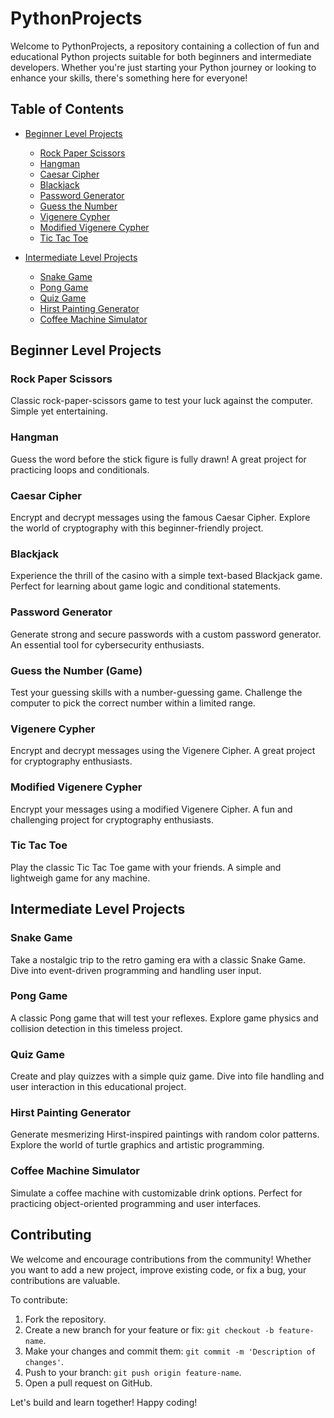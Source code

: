 # PythonProjects

Welcome to PythonProjects, a repository containing a collection of fun and educational Python projects suitable for both beginners and intermediate developers. Whether you're just starting your Python journey or looking to enhance your skills, there's something here for everyone!

## Table of Contents

- [Beginner Level Projects](#beginner-level-projects)
  - [Rock Paper Scissors](#rock-paper-scissors)
  - [Hangman](#hangman)
  - [Caesar Cipher](#caesar-cipher)
  - [Blackjack](#blackjack)
  - [Password Generator](#password-generator)
  - [Guess the Number](#guess-the-number-game)
  - [Vigenere Cypher](#vigenere-cypher)
  - [Modified Vigenere Cypher](#modified-vigenere-cypher)
  - [Tic Tac Toe](#tic-tac-toe)
  
- [Intermediate Level Projects](#intermediate-level-projects)
  - [Snake Game](#snake-game)
  - [Pong Game](#pong-game)
  - [Quiz Game](#quiz-game)
  - [Hirst Painting Generator](#hirst-painting-generator)
  - [Coffee Machine Simulator](#coffee-machine-simulator)

## Beginner Level Projects

### Rock Paper Scissors
Classic rock-paper-scissors game to test your luck against the computer. Simple yet entertaining.

### Hangman
Guess the word before the stick figure is fully drawn! A great project for practicing loops and conditionals.

### Caesar Cipher
Encrypt and decrypt messages using the famous Caesar Cipher. Explore the world of cryptography with this beginner-friendly project.

### Blackjack
Experience the thrill of the casino with a simple text-based Blackjack game. Perfect for learning about game logic and conditional statements.

### Password Generator
Generate strong and secure passwords with a custom password generator. An essential tool for cybersecurity enthusiasts.

### Guess the Number (Game)
Test your guessing skills with a number-guessing game. Challenge the computer to pick the correct number within a limited range.

### Vigenere Cypher
Encrypt and decrypt messages using the Vigenere Cipher. A great project for cryptography enthusiasts.

### Modified Vigenere Cypher
Encrypt your messages using a modified Vigenere Cipher. A fun and challenging project for cryptography enthusiasts.

### Tic Tac Toe
Play the classic Tic Tac Toe game with your friends. A simple and lightweigh game for any machine.

## Intermediate Level Projects

### Snake Game
Take a nostalgic trip to the retro gaming era with a classic Snake Game. Dive into event-driven programming and handling user input.

### Pong Game
A classic Pong game that will test your reflexes. Explore game physics and collision detection in this timeless project.

### Quiz Game
Create and play quizzes with a simple quiz game. Dive into file handling and user interaction in this educational project.

### Hirst Painting Generator
Generate mesmerizing Hirst-inspired paintings with random color patterns. Explore the world of turtle graphics and artistic programming.

### Coffee Machine Simulator
Simulate a coffee machine with customizable drink options. Perfect for practicing object-oriented programming and user interfaces.

## Contributing

We welcome and encourage contributions from the community! Whether you want to add a new project, improve existing code, or fix a bug, your contributions are valuable.

To contribute:
1. Fork the repository.
2. Create a new branch for your feature or fix: `git checkout -b feature-name`.
3. Make your changes and commit them: `git commit -m 'Description of changes'`.
4. Push to your branch: `git push origin feature-name`.
5. Open a pull request on GitHub.

Let's build and learn together! Happy coding!
